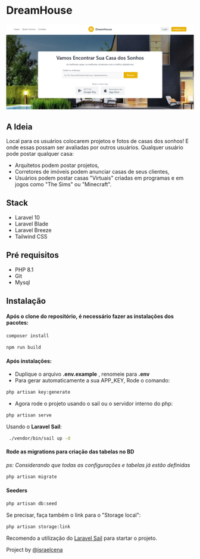 # DreamHouse
![img](./front.png)

## A Ideia
Local para os usuários colocarem projetos e fotos de casas dos sonhos!
E onde essas possam ser avaliadas por outros usuários.
Qualquer usuário pode postar qualquer casa:
 - Arquitetos podem postar projetos, 
 - Corretores de imóveis podem anunciar casas de seus clientes,
 - Usuários podem postar casas "Virtuais" criadas em programas e em jogos como "The Sims" ou "Minecraft".

## Stack
 - Laravel 10
 - Laravel Blade
 - Laravel Breeze
 - Tailwind CSS

## Pré requisitos
 - PHP 8.1
 - Git
 - Mysql

## Instalação

#### Após o clone do repositório, é necessário fazer as instalações dos pacotes:
```sh
composer install
```

```sh
npm run build
```
#### Após instalações:
 - Duplique o arquivo **.env.example** , renomeie para **.env**
 - Para gerar automaticamente a sua APP_KEY, Rode o comando:

```sh
php artisan key:generate
```
 - Agora rode o projeto usando o sail ou o servidor interno do php:

```sh
php artisan serve
```

Usando o **Laravel Sail**:

```sh
 ./vendor/bin/sail up -d
```

#### Rode as migrations para criação das tabelas no BD 
*ps: Considerando que todas as configurações e tabelas já estão definidas*
```sh
php artisan migrate
```
#### Seeders
```sh
php artisan db:seed
```

Se precisar, faça também o link para o "Storage local":
```sh
php artisan storage:link
```

Recomendo a utilização do [Laravel Sail](https://laravel.com/docs/10.x/sail) para startar o projeto.

Project by [@israelcena](https://github.com/israelcena)
